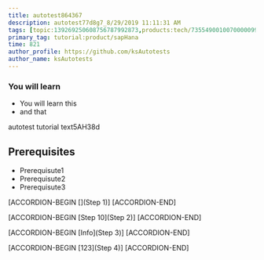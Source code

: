 ```yaml
---
title: autotest864367
description: autotest77d8g7_8/29/2019 11:11:31 AM
tags: [topic:139269250608756787992873,products:tech/73554900100700000996,tutorial:experience/advanced]
primary_tag: tutorial:product/sapHana
time: 821
author_profile: https://github.com/ksAutotests
author_name: ksAutotests
---
```

### You will learn
- You will learn this
- and that

autotest tutorial text5AH38d

## Prerequisites
- Prerequisute1
- Prerequisute2
- Prerequisute3

[ACCORDION-BEGIN [](Step 1)]
[ACCORDION-END]

[ACCORDION-BEGIN [Step 10](Step 2)]
[ACCORDION-END]

[ACCORDION-BEGIN [Info](Step 3)]
[ACCORDION-END]

[ACCORDION-BEGIN [123](Step 4)]
[ACCORDION-END]

